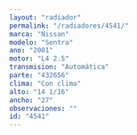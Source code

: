 ```yaml
---
layout: "radiador"
permalink: "/radiadores/4541/"
marca: "Nissan"
modelo: "Sentra"
ano: "2001"
motor: "L4 2.5"
transmision: "Automática"
parte: "432656"
clima: "Con clima"
alto: "14 1/16"
ancho: "27"
observaciones: ""
id: "4541"
---
```


